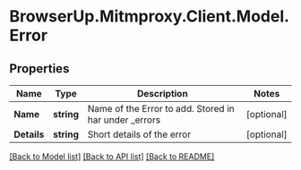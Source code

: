 # BrowserUp.Mitmproxy.Client.Model.Error

## Properties

Name | Type | Description | Notes
------------ | ------------- | ------------- | -------------
**Name** | **string** | Name of the Error to add. Stored in har under _errors | [optional] 
**Details** | **string** | Short details of the error | [optional] 

[[Back to Model list]](../README.md#documentation-for-models) [[Back to API list]](../README.md#documentation-for-api-endpoints) [[Back to README]](../README.md)

